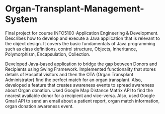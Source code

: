 # Organ-Transplant-Management-System
Final project for course INFO5100-Application Engineering & Development.
Describes how to develop and execute a Java application that is relevant to the object design. 
It covers the basic fundamentals of Java programming such as class definitions, control structure, Objects, Inheritance, 
Polymorphism, Encapsulation, Collection.

Developed Java-based application to bridge the gap between Donors and Recipients using Swing Framework. 
Implemented functionality that stores details of Hospital visitors and then the OTA (Organ Transplant Administrator) find the perfect match for an organ transplant. 
Also, developed a feature that creates awareness events to spread awareness about Organ donation. 
Used Google Map Distance Matrix API to find the nearest available donor for a recipient and vice-versa. Also, used Google Gmail API to send an email about a patient report, organ match information, organ donation awareness event.
